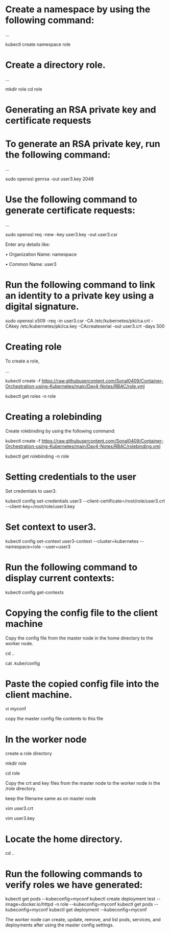 # Create a namespace by using the following command:
...

kubectl create namespace role

# Create a directory role.
...

mkdir role
cd role

# Generating an RSA private key and certificate requests

# To generate an RSA private key, run the following command:
...

sudo openssl genrsa -out user3.key 2048

# 	Use the following command to generate certificate requests:

...

sudo openssl req -new -key user3.key -out user3.csr

Enter any details like:

•	Organization Name: namespace

•	Common Name: user3

# Run the following command to link an identity to a private key using a digital signature.

sudo openssl x509 -req -in user3.csr -CA /etc/kubernetes/pki/ca.crt -CAkey /etc/kubernetes/pki/ca.key -CAcreateserial -out user3.crt -days 500

# Creating role

To create a role, 

...

kubectl create -f https://raw.githubusercontent.com/Sonal0409/Container-Orchestration-using-Kubernetes/main/Day4-Notes/RBAC/role.yml

kubectl get roles -n role

# Creating a rolebinding

Create rolebinding by using the following command:

kubectl create -f https://raw.githubusercontent.com/Sonal0409/Container-Orchestration-using-Kubernetes/main/Day4-Notes/RBAC/rolebinding.yml

kubectl get rolebinding -n role


# Setting credentials to the user
Set credentials to user3.

kubectl config set-credentials user3 --client-certificate=/root/role/user3.crt --client-key=/root/role/user3.key

# Set context to user3.

kubectl config set-context user3-context --cluster=kubernetes --namespace=role --user=user3


# Run the following command to display current contexts:

kubectl config get-contexts


# Copying the config file to the client machine

Copy the config file from the master node in the home directory to the worker node.

cd ..

cat .kube/config

# Paste the copied config file into the client machine.

vi myconf

copy the master config file contents to this file

# In the worker node

create a role directory

mkdir role

cd role

Copy the crt and key files from the master node to the worker  node in the /role directory.

keep the filename same as on master node

vim user3.crt

vim user3.key

# Locate the home directory.
cd ..

# Run the following commands to verify roles we have generated:

kubectl get pods --kubeconfig=myconf
kubectl create deployment test --image=docker.io/httpd -n role --kubeconfig=myconf
kubectl get pods --kubeconfig=myconf
kubectl get deployment --kubeconfig=myconf

The worker node can create, update, remove, and list pods, services, and deployments after using the master config settings.






